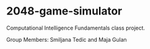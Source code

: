 # 2048-game-simulator

Computational Intelligence Fundamentals class project.

Group Members: Smiljana Tedic and Maja Gulan
